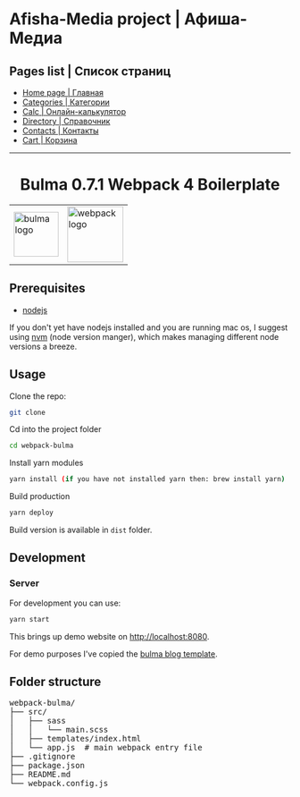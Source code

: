 # Afisha-Media project | Афиша-Медиа

## Pages list | Список страниц

-   [Home page | Главная](https://negodiaev.github.io/afisha-media/)
-   [Categories | Категории](https://negodiaev.github.io/afisha-media/categories.html)
-   [Calc | Онлайн-калькулятор](https://negodiaev.github.io/afisha-media/calc.html)
-   [Directory | Справочник](https://negodiaev.github.io/afisha-media/directory.html)
-   [Contacts | Контакты](https://negodiaev.github.io/afisha-media/contacts.html)
-   [Cart | Корзина](https://negodiaev.github.io/afisha-media/cart.html)

---

<div style="text-align:center">

<h1>Bulma 0.7.1  Webpack 4 Boilerplate</h1>

<table style="border: none;margin:0 auto;">
  <tr style="border: none;">
    <td style="border: none;">
      <img src="https://bulma.io/images/bulma-logo.png" alt="bulma logo" width=80/>
    </td>
    <td style="border: none;">
      <img src="https://github.com/webpack/media/blob/master/logo/icon-square-big.png?raw=true" alt="webpack logo" width=100/>
    </td>
  </tr>
</table>

</div>

## Prerequisites

-   [nodejs](https://nodejs.org/)

If you don't yet have nodejs installed and you are running mac os, I suggest using [nvm](https://github.com/creationix/nvm) (node version manger), which makes managing different node versions a breeze.

## Usage

Clone the repo:

```bash
git clone
```

Cd into the project folder

```bash
cd webpack-bulma
```

Install yarn modules

```bash
yarn install (if you have not installed yarn then: brew install yarn)
```

Build production

```bash
yarn deploy
```

Build version is available in `dist` folder.

## Development

### Server

For development you can use:

```bash
yarn start
```

This brings up demo website on [http://localhost:8080](http://localhost:8080).

For demo purposes I've copied the [bulma blog template](https://dansup.github.io/bulma-templates/templates/blog.html).

## Folder structure

<pre>
webpack-bulma/
├── src/
│   ├── sass
│   │   └── main.scss
│   ├── templates/index.html
│   └── app.js  # main webpack entry file
├── .gitignore
├── package.json
├── README.md
└── webpack.config.js
</pre>
